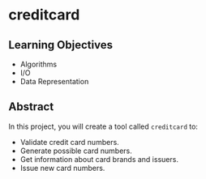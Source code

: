 # creditcard

## Learning Objectives

- Algorithms
- I/O
- Data Representation

## Abstract

In this project, you will create a tool called `creditcard` to:

- Validate credit card numbers.
- Generate possible card numbers.
- Get information about card brands and issuers.
- Issue new card numbers.
